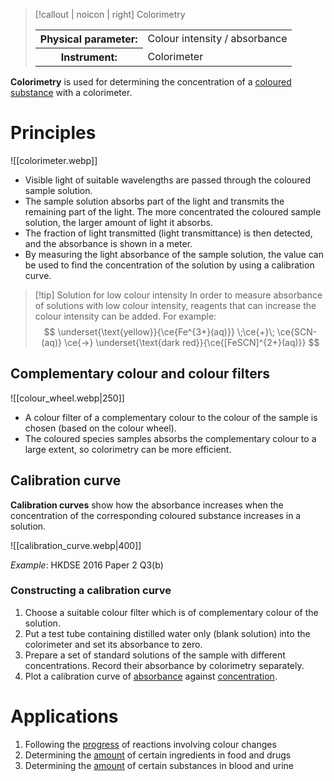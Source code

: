 > [!callout | noicon | right] Colorimetry
> <table class="infobox-tables"><tr><th>Physical parameter:</th><td>Colour intensity / absorbance</td></tr><tr><th>Instrument:</th><td>Colorimeter</td></tr></table>

**Colorimetry** is used for determining the <span class="hi-green">concentration</span> of a <u>coloured substance</u> with a <span class="hi-blue">colorimeter</span>.

# Principles
![[colorimeter.webp]]

- Visible light of suitable wavelengths are passed through the coloured sample solution.
- The <span class="hi-green">sample solution absorbs part of the light</span> and transmits the remaining part of the light. The more concentrated the coloured sample solution, the larger amount of light it absorbs.
- The fraction of light transmitted (light transmittance) is then detected, and the absorbance is shown in a meter.
- By measuring the <span class="hi-blue">light absorbance</span> of the sample solution, the value can be used to find the concentration of the solution by using a <span class="hi-blue">calibration curve</span>.

> [!tip] Solution for low colour intensity
> In order to measure absorbance of solutions with low colour intensity, reagents that can increase the colour intensity can be added. For example:
> $$
> \underset{\text{yellow}}{\ce{Fe^{3+}(aq)}} \;\ce{+}\;
> \ce{SCN-(aq)} \ce{->}
> \underset{\text{dark red}}{\ce{[FeSCN]^{2+}(aq)}}
> $$

## Complementary colour and colour filters
![[colour_wheel.webp|250]]

- A <span class="hi-blue">colour filter</span> of a <span class="hi-green">complementary colour</span> to the colour of the sample is chosen (based on the colour wheel).
- The coloured species samples <span class="hi-green">absorbs the complementary colour to a large extent</span>, so colorimetry can be more efficient.

## Calibration curve
**Calibration curves** show how the <span class="hi-blue">absorbance</span> increases when the <span class="hi-green">concentration</span> of the corresponding coloured substance increases in a solution.

![[calibration_curve.webp|400]]

*Example*: HKDSE 2016 Paper 2 Q3(b)

### Constructing a calibration curve
1. Choose a suitable <span class="hi-blue">colour filter</span> which is of <span class="hi-blue">complementary colour</span> of the solution.
2. Put a test tube containing distilled water only (blank solution) into the colorimeter and <span class="hi-green">set its absorbance to zero</span>.
3. Prepare a set of standard solutions of the sample with <span class="hi-orange">different concentrations</span>. Record their absorbance by colorimetry separately.
4. Plot a calibration curve of <span class="hi-green"><u>absorbance</u> against <u>concentration</u></span>.

# Applications
1. Following the <u>progress</u> of reactions involving <span class="hi-green">colour changes</span>
2. Determining the <u>amount</u> of certain ingredients in <span class="hi-green">food and drugs</span>
3. Determining the <u>amount</u> of certain substances in <span class="hi-green">blood and urine</span>
